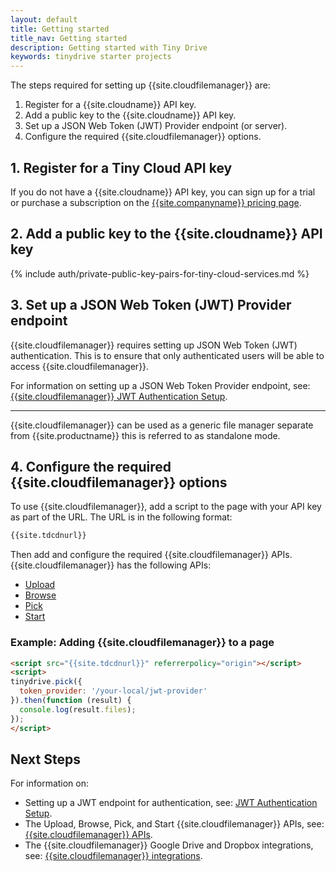 ```yaml
---
layout: default
title: Getting started
title_nav: Getting started
description: Getting started with Tiny Drive
keywords: tinydrive starter projects
---
```


The steps required for setting up {{site.cloudfilemanager}} are:

1. Register for a {{site.cloudname}} API key.
1. Add a public key to the {{site.cloudname}} API key.
1. Set up a JSON Web Token (JWT) Provider endpoint (or server).
1. Configure the required {{site.cloudfilemanager}} options.

## 1. Register for a Tiny Cloud API key

If you do not have a {{site.cloudname}} API key, you can sign up for a trial or purchase a subscription on the [{{site.companyname}} pricing page]({{site.pricingpage}}).

## 2. Add a public key to the {{site.cloudname}} API key

{% include auth/private-public-key-pairs-for-tiny-cloud-services.md %}

## 3. Set up a JSON Web Token (JWT) Provider endpoint

{{site.cloudfilemanager}} requires setting up JSON Web Token (JWT) authentication. This is to ensure that only authenticated users will be able to access {{site.cloudfilemanager}}.

For information on setting up a JSON Web Token Provider endpoint, see: [{{site.cloudfilemanager}} JWT Authentication Setup]({{site.baseurl}}/tinydrive/jwt-authentication/).

---------------------------------------

{{site.cloudfilemanager}} can be used as a generic file manager separate from {{site.productname}} this is referred to as standalone mode.

## 4. Configure the required {{site.cloudfilemanager}} options

To use {{site.cloudfilemanager}}, add a script to the page with your API key as part of the URL. The URL is in the following format:

```html
{{site.tdcdnurl}}
```

Then add and configure the required {{site.cloudfilemanager}} APIs. {{site.cloudfilemanager}} has the following APIs:

- [Upload]({{site.baseurl}}/tinydrive/apis/tinydrive-upload/)
- [Browse]({{site.baseurl}}/tinydrive/apis/tinydrive-browse/)
- [Pick]({{site.baseurl}}/tinydrive/apis/tinydrive-pick/)
- [Start]({{site.baseurl}}/tinydrive/apis/tinydrive-start/)

### Example: Adding {{site.cloudfilemanager}} to a page

```html
<script src="{{site.tdcdnurl}}" referrerpolicy="origin"></script>
<script>
tinydrive.pick({
  token_provider: '/your-local/jwt-provider'
}).then(function (result) {
  console.log(result.files);
});
</script>
```

## Next Steps

For information on:

- Setting up a JWT endpoint for authentication, see: [JWT Authentication Setup]({{site.baseurl}}/tinydrive/jwt-authentication/).
- The Upload, Browse, Pick, and Start {{site.cloudfilemanager}} APIs, see: [{{site.cloudfilemanager}} APIs]({{site.baseurl}}/tinydrive/apis/).
- The {{site.cloudfilemanager}} Google Drive and Dropbox integrations, see: [{{site.cloudfilemanager}} integrations]({{site.baseurl}}/tinydrive/integrations/).
